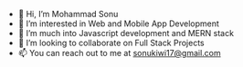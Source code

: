 - 👋 Hi, I’m Mohammad Sonu
- 👀 I’m interested in Web and Mobile App Development
- 🌱 I’m much into Javascript development and MERN stack
- 💞️ I’m looking to collaborate on Full Stack Projects
- 📫 You can reach out to me at sonukiwi17@gmail.com

<!---
sonukiwi/sonukiwi is a ✨ special ✨ repository because its `README.md` (this file) appears on your GitHub profile.
You can click the Preview link to take a look at your changes.
--->
